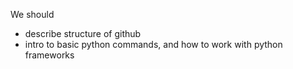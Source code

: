 We should
* describe structure of github
* intro to basic python commands, and how to work with python frameworks
